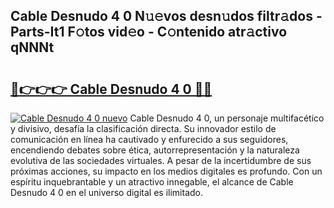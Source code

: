 ## Cable Desnudo 4 0 N𝚞𝚎vos desn𝚞dos filtr𝚊dos - Parts-It1 F𝚘tos vid𝚎o - C𝚘ntenido atr𝚊ctivo qNNNt

# <h2><a href="http://mb0wb9.tromn.icu/?c=Cable+Desnudo+4+0">🔗👉👉👉 Cable Desnudo 4 0 🔗🔗</a></h2>

[![Cable Desnudo 4 0 nuevo](https://i.imgur.com/pEAQMta.gif)](http://mb0wb9.tromn.icu/?c=Cable+Desnudo+4+0)
Cable Desnudo 4 0, un personaje multifacético y divisivo, desafía la clasificación directa. Su innovador estilo de comunicación en línea ha cautivado y enfurecido a sus seguidores, encendiendo debates sobre ética, autorrepresentación y la naturaleza evolutiva de las sociedades virtuales. A pesar de la incertidumbre de sus próximas acciones, su impacto en los medios digitales es profundo. Con un espíritu inquebrantable y un atractivo innegable, el alcance de Cable Desnudo 4 0 en el universo digital es ilimitado.
